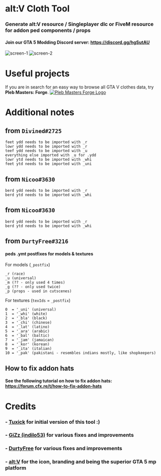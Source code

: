 # alt:V Cloth Tool

### Generate **alt:V resource** / **Singleplayer dlc** or **FiveM resource** for addon ped components / props
#### Join our GTA 5 Modding Discord server: https://discord.gg/hgSutAU

![screen-1](https://image.prntscr.com/image/MKOD2aGBQ5GRtIytkFx2cQ.png)
![screen-2](https://image.prntscr.com/image/W9Mx-YdXTFijeJB6Mih0sA.png)

# Useful projects
If you are in search for an easy way to browse all GTA V clothes data, try **Pleb Masters: Forge**.
[![Pleb Masters Forge Logo](https://i.imgur.com/hotlSPf.png)](https://forge.plebmasters.de)

# Additional notes
## from `Divined#2725`
```
feet ydd needs to be imported with _r
lowr ydd needs to be imported with _r
teef ydd needs to be imported with _u
everything else imported with _u for .ydd
lowr ytd needs to be imported with _whi
feet ytd needs to be imported with _uni
```
## from `Nicoo#3630`
```
berd ydd needs to be imported with _r
berd ytd needs to be imported with _whi
```
## from `Nicoo#3630`
```
berd ydd needs to be imported with _r
berd ytd needs to be imported with _whi
```
## from `DurtyFree#3216`
#### peds .ymt postfixes for models & textures
For models (`_postfix`)
```
_r (race)
_u (universal)
_m (?? - only used 4 times)
_g (?? - only used twice)
_p (props - used in cutscenes)
```
For textures (`texIds` = `_postfix`)
```
0  = '_uni' (universal)
1  = '_whi' (white)
2  = '_bla' (black)
3  = '_chi' (chinese)
4  = '_lat' (latino)
5  = '_ara' (arabic)
6  = '_bal' (baltic)
7  = '_jam' (jamaican)
8  = '_kor' (korean)
9  = '_ita' (italian)
10 = '_pak' (pakistani - resembles indians mostly, like shopkeepers)
```
## How to fix addon hats
#### See the following tutorial on how to fix addon hats: https://forum.cfx.re/t/how-to-fix-addon-hats

# Credits
### - [Tuxick](https://github.com/emcifuntik) for initial version of this tool :)
### - [GiZz (indilo53)](https://github.com/indilo53) for various fixes and improvements
### - [DurtyFree](https://github.com/durtyfree) for various fixes and improvements
### - [alt:V](https://altv.mp/) for the icon, branding and being the superior GTA 5 mp platform
